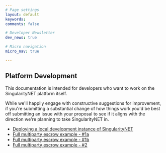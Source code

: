 ```yaml
---
# Page settings
layout: default
keywords:
comments: false

# Developer Newsletter
dev_news: true

# Micro navigation
micro_nav: true

---
```

## Platform Development
This documentation is intended for developers who want to work on the SingularityNET platform itself.

While we'll happily engage with constructive suggestions for improvement, if you're submitting a substantial change of how things work you'd be best off submitting an issue with your proposal to see if it aligns with the direction we're planning to take SingularityNET in.

- [Deploying a local development instance of SingularityNET](/docs/development/local-singularitynet)
- [Full multiparty escrow example - #1a](/docs/development/mpe-example)
- [Full multiparty escrow example - #1b](/docs/development/mpe-example1)
- [Full multiparty escrow example - #2](/docs/development/mpe-example2)